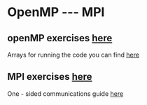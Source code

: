# OpenMP --- MPI
## openMP exercises [here](https://github.com/GiannisChouliaras/Parallel_Systems_and_Programming--MYE023/tree/master/first_set)

Arrays for running the code you can find [here](https://github.com/GiannisChouliaras/Parallel_Systems_and_Programming--MYE023/tree/master/second_set/second_exercise/arrays)

## MPI exercises [here](https://github.com/GiannisChouliaras/Parallel_Systems_and_Programming--MYE023/tree/master/second_set)

One - sided communications guide [here](https://github.com/GiannisChouliaras/Parallel_Systems_and_Programming--MYE023/blob/master/second_set/2631_report.pdf)
